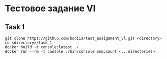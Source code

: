 # Тестовое задание Vl

## Task 1

```shell
git clone https://github.com/bodiia/test_assignment_vl.git <directory>
cd <directory>/task_1
docker build -t console:latest ./
docker run --rm -t console ./bin/console sum:count <...directories>
```